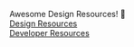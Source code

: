 Awesome Design Resources! 💼 <br>
[Design Resources](design-resources.md) <br>
[Developer Resources](developer-resources.md)
